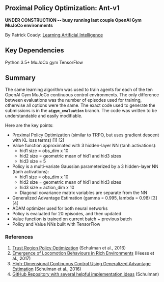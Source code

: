 ## Proximal Policy Optimization: Ant-v1

**UNDER CONSTRUCTION -- busy running last couple OpenAI Gym MuJoCo environments**

By Patrick Coady: [Learning Artificial Intelligence](https://pat-coady.github.io/)

## Key Dependencies

Python 3.5+
MuJoCo
gym
TensorFlow


## Summary

The same learning algorithm was used to train agents for each of the ten OpenAI Gym MuJoCo continuous control environments. The only difference between evaluations was the number of episodes used for training, otherwise all options were the same. The exact code used to generate the submissions is in the **`aigym_evaluation`** branch. The code was written to be understandable and easily modifiable.

Here are the key points:

* Proximal Policy Optimization (similar to TRPO, but uses gradient descent with KL loss terms)  \[1\] \[2\]
* Value function approximated with 3 hidden-layer NN (tanh activations):
    * hid1 size = obs_dim x 10
    * hid2 size = geometric mean of hid1 and hid3 sizes
    * hid3 size = 5
* Policy is a multi-variate Gaussian parameterized by a 3 hidden-layer NN (tanh activations):
    * hid1 size = obs_dim x 10
    * hid2 size = geometric mean of hid1 and hid3 sizes
    * hid3 size = action_dim x 10
    * Diagonal covariance matrix variables are separate from the NN
* Generalized Advantage Estimation (gamma = 0.995, lambda = 0.98) \[3\] \[4\]
* ADAM optimizer used for both neural networks
* Policy is evaluated for 20 episodes, and then updated
* Value function is trained on current batch + previous batch
* Policy and Value NNs built with TensorFlow

### References

1. [Trust Region Policy Optimization](https://arxiv.org/pdf/1502.05477.pdf) (Schulman et al., 2016)
2. [Emergence of Locomotion Behaviours in Rich Environments](https://arxiv.org/pdf/1707.02286.pdf) (Heess et al., 2017)
3. [High-Dimensional Continuous Control Using Generalized Advantage Estimation](https://arxiv.org/pdf/1506.02438.pdf) (Schulman et al., 2016)
4. [GitHub Repository with several helpful implementation ideas](https://github.com/joschu/modular_rl) (Schulman)